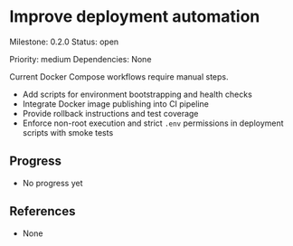 # Improve deployment automation
Milestone: 0.2.0
Status: open

Priority: medium
Dependencies: None


Current Docker Compose workflows require manual steps.

- Add scripts for environment bootstrapping and health checks
- Integrate Docker image publishing into CI pipeline
- Provide rollback instructions and test coverage
- Enforce non-root execution and strict `.env` permissions in deployment scripts with smoke tests

## Progress

- No progress yet

## References

- None
